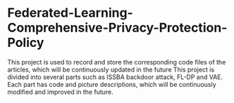 # Federated-Learning-Comprehensive-Privacy-Protection-Policy
This project is used to record and store the corresponding code files of the articles, which will be continuously updated in the future
This project is divided into several parts such as ISSBA backdoor attack, FL-DP and VAE. Each part has code and picture descriptions, which will be continuously modified and improved in the future.
